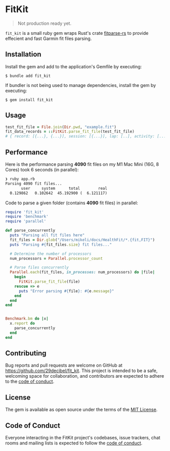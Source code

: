 # FitKit

> Not production ready yet.

`fit_kit` is a small ruby gem wraps Rust's crate [fitparse-rs](https://github.com/stadelmanma/fitparse-rs) to provide effecient and fast Garmin fit files parsing.

## Installation

Install the gem and add to the application's Gemfile by executing:

    $ bundle add fit_kit

If bundler is not being used to manage dependencies, install the gem by executing:

    $ gem install fit_kit

## Usage

```ruby
test_fit_file = File.join(Dir.pwd, "example.fit")
fit_data_records = ::FitKit.parse_fit_file(test_fit_file)
# { record: [{...}, {...}], session: [{...}], lap: [..], activity: [...] }
```

## Performance
Here is the performance parsing __4090__ fit files on my M1 Mac Mini (16G, 8 Cores) took 6 seconds (in parallel):

```txt
❯ ruby app.rb
Parsing 4090 fit files...
       user     system      total        real
  0.129862   0.102642  45.192900 (  6.121117)
```

Code to parse a given folder (contains __4090__ fit files) in parallel:

```ruby
require 'fit_kit'
require 'benchmark'
require 'parallel'

def parse_concurrently
  puts "Parsing all fit files here"
  fit_files = Dir.glob("/Users/mikeli/docs/HealthFit/*.{fit,FIT}")
  puts "Parsing #{fit_files.size} fit files..."

  # Determine the number of processors
  num_processors = Parallel.processor_count

  # Parse files concurrently
  Parallel.each(fit_files, in_processes: num_processors) do |file|
    begin
      FitKit.parse_fit_file(file)
    rescue => e
      puts "Error parsing #{file}: #{e.message}"
    end
  end
end


Benchmark.bm do |x|
  x.report do
    parse_concurrently
  end
end

```

## Contributing

Bug reports and pull requests are welcome on GitHub at https://github.com/29decibel/fit_kit. This project is intended to be a safe, welcoming space for collaboration, and contributors are expected to adhere to the [code of conduct](https://github.com/29decibel/fit_kit/blob/main/CODE_OF_CONDUCT.md).

## License

The gem is available as open source under the terms of the [MIT License](https://opensource.org/licenses/MIT).

## Code of Conduct

Everyone interacting in the FitKit project's codebases, issue trackers, chat rooms and mailing lists is expected to follow the [code of conduct](https://github.com/29decibel/fit_kit/blob/main/CODE_OF_CONDUCT.md).
